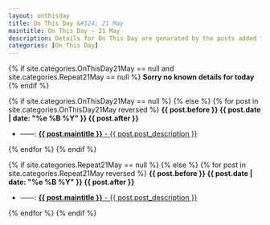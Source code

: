 ```yaml
---
layout: onthisday
title: On This Day &#124; 21 May
maintitle: On This Day — 21 May
description: Details for On This Day are genarated by the posts added to the website so the content is subject to changes/updates over time.
categories: [On This Day]
---
```


{% if site.categories.OnThisDay21May == null and site.categories.Repeat21May == null %}
<strong>Sorry no known details for today</strong>
{% endif %}

{% if site.categories.OnThisDay21May == null %}
{% else %}
{% for post in site.categories.OnThisDay21May reversed %}
<strong>{{ post.before }} {{ post.date | date: "%e %B %Y" }} {{ post.after }}</strong>
<ul>
<li> ——: <a href="{{ post.url }}"><strong>{{ post.maintitle }}</strong> - {{ post.post_description }}</a></li>
</ul>
{% endfor %}
{% endif %}

{% if site.categories.Repeat21May == null %}
{% else %}
{% for post in site.categories.Repeat21May reversed %}
<strong>{{ post.before }} {{ post.date | date: "%e %B %Y" }} {{ post.after }}</strong>
<ul>
<li> ——: <a href="{{ post.url }}"><strong>{{ post.maintitle }}</strong> - {{ post.post_description }}</a></li>
</ul>
{% endfor %}
{% endif %}
